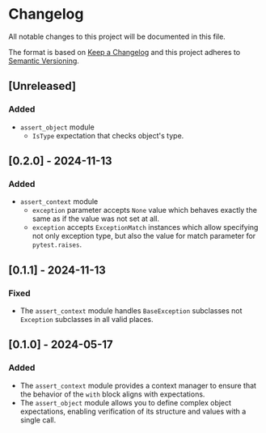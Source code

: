 # Changelog

All notable changes to this project will be documented in this file.

The format is based on [Keep a Changelog](https://keepachangelog.com/en/1.0.0/)
and this project adheres to [Semantic Versioning](https://semver.org/spec/v2.0.0.html).

## [Unreleased]

### Added

* `assert_object` module
    * `IsType` expectation that checks object's type.

## [0.2.0] - 2024-11-13

### Added

* `assert_context` module
    * `exception` parameter accepts `None` value which behaves exactly the same as if the value was not set at all.
    * `exception` accepts `ExceptionMatch` instances which allow specifying not only exception type, but also the value for match parameter for `pytest.raises`.

## [0.1.1] - 2024-11-13

### Fixed

* The `assert_context` module handles `BaseException` subclasses not `Exception` subclasses in all valid places.

## [0.1.0] - 2024-05-17

### Added

* The `assert_context` module provides a context manager to ensure that the behavior of the `with` block aligns with expectations.
* The `assert_object` module allows you to define complex object expectations, enabling verification of its structure and values with a single call.
